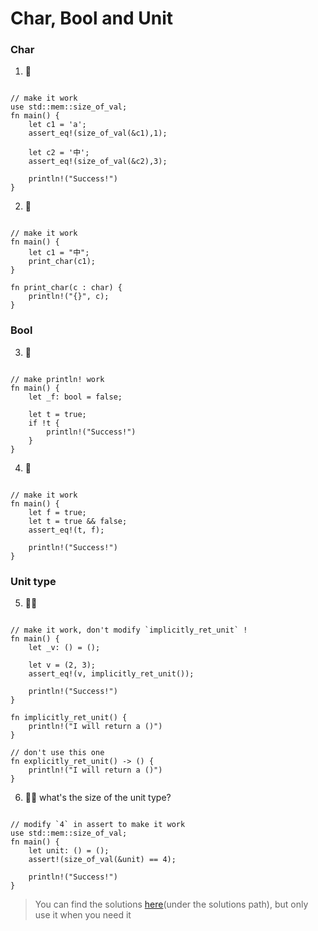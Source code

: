# Char, Bool and Unit

### Char
1. 🌟
```rust, editable

// make it work
use std::mem::size_of_val;
fn main() {
    let c1 = 'a';
    assert_eq!(size_of_val(&c1),1); 

    let c2 = '中';
    assert_eq!(size_of_val(&c2),3); 

    println!("Success!")
} 
```

2. 🌟
```rust, editable

// make it work
fn main() {
    let c1 = "中";
    print_char(c1);
} 

fn print_char(c : char) {
    println!("{}", c);
}
```

### Bool
3. 🌟
```rust, editable

// make println! work
fn main() {
    let _f: bool = false;

    let t = true;
    if !t {
        println!("Success!")
    }
} 
```

4. 🌟
```rust, editable

// make it work
fn main() {
    let f = true;
    let t = true && false;
    assert_eq!(t, f);

    println!("Success!")
}
```


### Unit type
5. 🌟🌟
```rust,editable

// make it work, don't modify `implicitly_ret_unit` !
fn main() {
    let _v: () = ();

    let v = (2, 3);
    assert_eq!(v, implicitly_ret_unit());

    println!("Success!")
}

fn implicitly_ret_unit() {
    println!("I will return a ()")
}

// don't use this one
fn explicitly_ret_unit() -> () {
    println!("I will return a ()")
}
```

6. 🌟🌟 what's the size of the unit type?
```rust,editable

// modify `4` in assert to make it work
use std::mem::size_of_val;
fn main() {
    let unit: () = ();
    assert!(size_of_val(&unit) == 4);

    println!("Success!")
}
```

> You can find the solutions [here](https://github.com/sunface/rust-by-practice)(under the solutions path), but only use it when you need it
